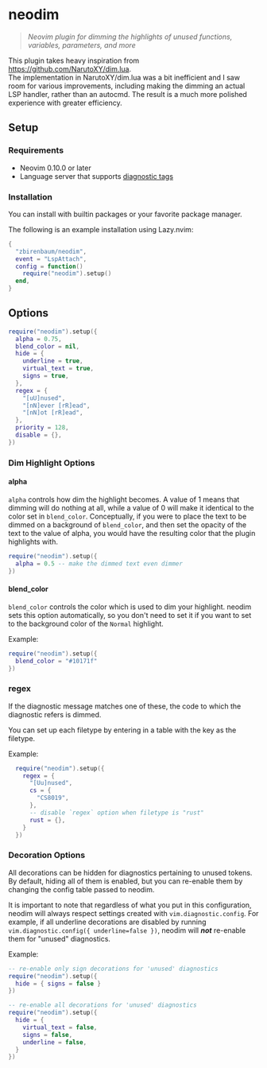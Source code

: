 # neodim

> *Neovim plugin for dimming the highlights of unused functions, variables, parameters, and more*

This plugin takes heavy inspiration from https://github.com/NarutoXY/dim.lua. \
The implementation in NarutoXY/dim.lua was a bit inefficient and I saw room for various improvements,
including making the dimming an actual LSP handler, rather than an autocmd.
The result is a much more polished experience with greater efficiency.

## Setup

### Requirements

- Neovim 0.10.0 or later
- Language server that supports [diagnostic tags](https://microsoft.github.io/language-server-protocol/specifications/lsp/3.17/specification/#diagnosticTag)

### Installation

You can install with builtin packages or your favorite package manager.

The following is an example installation using Lazy.nvim:

```lua
{
  "zbirenbaum/neodim",
  event = "LspAttach",
  config = function()
    require("neodim").setup()
  end,
}
```

## Options

```lua
require("neodim").setup({
  alpha = 0.75,
  blend_color = nil,
  hide = {
    underline = true,
    virtual_text = true,
    signs = true,
  },
  regex = {
    "[uU]nused",
    "[nN]ever [rR]ead",
    "[nN]ot [rR]ead",
  },
  priority = 128,
  disable = {},
})
```

### Dim Highlight Options

#### alpha

`alpha` controls how dim the highlight becomes.
A value of 1 means that dimming will do nothing at all, while a value of 0 will make it identical to the color set in `blend_color`.
Conceptually, if you were to place the text to be dimmed on a background of `blend_color`,
and then set the opacity of the text to the value of alpha, you would have the resulting color that the plugin highlights with.


```lua
require("neodim").setup({
  alpha = 0.5 -- make the dimmed text even dimmer
})
```

#### blend_color

`blend_color` controls the color which is used to dim your highlight.
neodim sets this option automatically, so you don't need to set it if you want to set to the background color of the `Normal` highlight.

Example:

```lua
require("neodim").setup({
  blend_color = "#10171f"
})
```

### regex

If the diagnostic message matches one of these, the code to which the diagnostic refers is dimmed.

You can set up each filetype by entering in a table with the key as the filetype.

Example:
```lua
  require("neodim").setup({
    regex = {
      "[Uu]nused",
      cs = {
        "CS8019",
      },
      -- disable `regex` option when filetype is "rust"
      rust = {},
    }
  })
```

### Decoration Options

All decorations can be hidden for diagnostics pertaining to unused tokens. \
By default, hiding all of them is enabled, but you can re-enable them by changing the config table passed to neodim.

It is important to note that regardless of what you put in this configuration,
neodim will always respect settings created with `vim.diagnostic.config`.
For example, if all underline decorations are disabled by running `vim.diagnostic.config({ underline=false })`,
neodim will ***not*** re-enable them for "unused" diagnostics.

Example:

```lua
-- re-enable only sign decorations for 'unused' diagnostics
require("neodim").setup({
  hide = { signs = false }
})
```

```lua
-- re-enable all decorations for 'unused' diagnostics
require("neodim").setup({
  hide = {
    virtual_text = false,
    signs = false,
    underline = false,
  }
})
```
